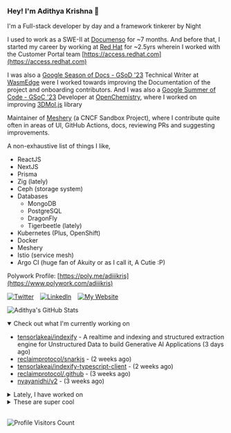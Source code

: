 ### Hey! I'm Adithya Krishna 👋
I'm a Full-stack developer by day and a framework tinkerer by Night
  
I used to work as a SWE-II at [Documenso](https://documenso.com) for ~7 months. And before that, I started my career by working at [Red Hat](https://redhat.com) for ~2.5yrs wherein I worked with the Customer Portal team [https://access.redhat.com](https://access.redhat.com)

I was also a [Google Season of Docs - GSoD '23](https://developers.google.com/season-of-docs) Technical Writer at [WasmEdge](https://github.com/WasmEdge) were I worked towards improving the Documentation of the project and onboarding contributors. And I was also a [Google Summer of Code - GSoC '23](https://summerofcode.withgoogle.com/) Developer at [OpenChemistry](https://openchemistry.org), where I worked on improving [3DMol.js](https://github.com/3dmol/3Dmol.js) library

Maintainer of [Meshery](https://github.com/meshery) (a CNCF Sandbox Project), where I contribute quite often in areas of UI, GitHub Actions, docs, reviewing PRs and suggesting improvements.

A non-exhaustive list of things I like,

- ReactJS
- NextJS
- Prisma
- Zig (lately)
- Ceph (storage system)
- Databases
  - MongoDB
  - PostgreSQL
  - DragonFly
  - Tigerbeetle (lately)
- Kubernetes (Plus, OpenShift)
- Docker
- Meshery
- Istio (service mesh)
- Argo CI (huge fan of Akuity or as I call it, A Cutie :P)

Polywork Profile: [https://poly.me/adiiikris](https://www.polywork.com/adiiikris)

[![Twitter](https://img.shields.io/badge/-@adii_kris-%231DA1F2?style=for-the-badge&logo=twitter&logoColor=ffffff)](https:/twitter.adikris.in) &ensp;
[![LinkedIn](https://img.shields.io/badge/-Adithya%20Krishna-%230A67C3?style=for-the-badge&logo=linkedin&logoColor=ffffff)](https://linkedin.adikris.in/) &ensp;
[![My Website](https://img.shields.io/badge/-My%20Website-%230A67C3?style=for-the-badge)](https://adikris.in/)



![Adithya's GitHub Stats](https://github-readme-stats.vercel.app/api?username=adithyaakrishna&show_icons=true&hide_border=true&title_color=fff&icon_color=79ff97&text_color=9f9f9f&bg_color=151515)


<details open="true">
  <summary>Check out what I'm currently working on</summary>
  
  - [tensorlakeai/indexify](https://github.com/tensorlakeai/indexify) - A realtime and indexing and structured extraction engine for Unstructured Data to build Generative AI Applications (3 days ago)
  - [reclaimprotocol/snarkjs](https://github.com/reclaimprotocol/snarkjs) -  (2 weeks ago)
  - [tensorlakeai/indexify-typescript-client](https://github.com/tensorlakeai/indexify-typescript-client) -  (2 weeks ago)
  - [reclaimprotocol/.github](https://github.com/reclaimprotocol/.github) -  (3 weeks ago)
  - [nyayanidhi/v2](https://github.com/nyayanidhi/v2) -  (3 weeks ago)
</details>

<details>
  <summary>Lately, I have worked on</summary>
  
  - [feat: added extracted metadata](https://github.com/tensorlakeai/indexify/pull/849) on [tensorlakeai/indexify](https://github.com/tensorlakeai/indexify) (1 day ago)
  - [feat: added version display component](https://github.com/tensorlakeai/indexify/pull/846) on [tensorlakeai/indexify](https://github.com/tensorlakeai/indexify) (6 days ago)
  - [feat: refactor drawer into accordion](https://github.com/tensorlakeai/indexify/pull/832) on [tensorlakeai/indexify](https://github.com/tensorlakeai/indexify) (2 weeks ago)
  - [chore: fixed typo in api](https://github.com/tensorlakeai/indexify-typescript-client/pull/52) on [tensorlakeai/indexify-typescript-client](https://github.com/tensorlakeai/indexify-typescript-client) (2 weeks ago)
</details>

<details>
  <summary>These are super cool</summary>
  
  - [gitbutlerapp/gitbutler](https://github.com/gitbutlerapp/gitbutler) - The GitButler version control client, backed by Git, powered by Tauri/Rust/Svelte (6 days ago)
  - [vercel/little-date](https://github.com/vercel/little-date) - A friendly formatter to make date ranges small &amp; sweet (1 week ago)
  - [probably-nothing-labs/denormalized](https://github.com/probably-nothing-labs/denormalized) - Embeddable stream processing engine based on Apache DataFusion (1 week ago)
  - [keon/awesome-nlp](https://github.com/keon/awesome-nlp) - :book: A curated list of resources dedicated to Natural Language Processing (NLP) (1 week ago)
  - [elder-plinius/L1B3RT45](https://github.com/elder-plinius/L1B3RT45) - JAILBREAK PROMPTS FOR ALL MAJOR AI MODELS (1 week ago)
</details>

<br> 

![Profile Visitors Count](https://profile-counter.glitch.me/adithyaakrishna/count.svg)
